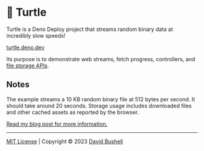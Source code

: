# 🐢 Turtle

Turtle is a Deno Deploy project that streams random binary data at incredibly slow speeds!

[turtle.deno.dev](https://turtle.deno.dev)

Its purpose is to demonstrate web streams, fetch progress, controllers, and [file storage APIs](https://developer.mozilla.org/en-US/docs/Web/API/Storage_API).

## Notes

The example streams a 10 KB random binary file at 512 bytes per second. It should take around 20 seconds. Storage usage includes downloaded files and other cached assets as reported by the browser.

[Read my blog post for more information.](https://dbushell.com/2023/10/02/storage-apis-downloading-files-for-offline-access/)

* * *

[MIT License](/LICENSE) | Copyright © 2023 [David Bushell](https://dbushell.com)
